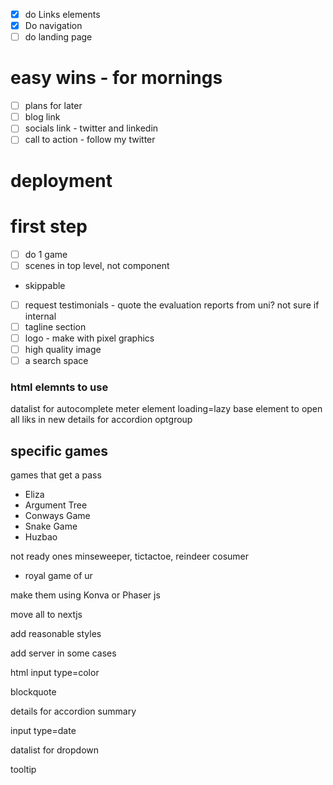 

- [x] do Links elements
- [x] Do navigation
- [ ] do landing page

# easy wins - for mornings
  - [ ] plans for later
  - [ ] blog link
  - [ ] socials link - twitter and linkedin
  - [ ] call to action  - follow my twitter

# deployment

# first step
- [ ] do 1 game 
- [ ] scenes in top level, not component

- skippable
- [ ] request testimonials - quote the evaluation reports from uni? not sure if internal 
- [ ] tagline section
- [ ] logo - make with pixel graphics
- [ ] high quality image
- [ ] a search space

### html elemnts to use
datalist for autocomplete
meter element
loading=lazy
base element to open all liks in new 
details for accordion
optgroup


## specific games

games that get a pass
- Eliza
- Argument Tree
- Conways Game
- Snake Game
- Huzbao


not ready ones
minseweeper, tictactoe, reindeer cosumer
- royal game of ur

make them using Konva or Phaser js

move all to nextjs

add reasonable styles

add server in some cases


html input type=color

blockquote 

details for accordion
summary

input type=date


datalist for dropdown

tooltip